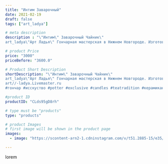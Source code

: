 ```yaml
---
title: "Интим Заварочный"
date: 2021-02-19
draft: false
tags: ["art_ladya"]

# meta description
description : "\"Интим\" Заварочный Чайник\" 
art_ladya\"Арт Ладья\" Гончарная мастерская в Нижнем Новгороде. Изготовление керамики и мастер//-классы по обучению. https://vk.c"

# product Price
price: "3000"
priceBefore: "3600.0"

# Product Short Description
shortDescription: "\"Интим\" Заварочный Чайник\" 
art_ladya\"Арт Ладья\" Гончарная мастерская в Нижнем Новгороде. Изготовление керамики и мастер//-классы по обучению. https://vk.com/art_ladya art_ladya@mail.ru 
art//-ladya.Livemaster.ru
#гончар #исскуство #potter #exclusive #candles #teatradition #керамиканазаказ #handmade #керамика #гончарнаяпосуда #эксклюзивнаякерамика #painter #tea #decor #ceramicar #nntoday #claygoods #restaurant #earthenware #ceramic #design #магия #японскийчайник #ceramicart #teapot #заварочныйчайник #clay #авторскаякерамика #кюсу"

#product ID
productID: "CLds95gD8rh"

# type must be "products"
type: "products"

# product Images
# first image will be shown in the product page
images:
  - image: "https://scontent-arn2-1.cdninstagram.com/v/t51.2885-15/e35/150611246_933505887392599_6695834958136450199_n.jpg?se=7&tp=1&_nc_ht=scontent-arn2-1.cdninstagram.com&_nc_cat=107&_nc_ohc=viy1RL9MYkIAX9x1T2W&ccb=7-4&oh=99b77125ca28bd94cb1cdba0d1896467&oe=60857B73&_nc_sid=86f79a&ig_cache_key=MjUxMjM2MTkzNDgxODM2NDEyOQ%3D%3D.2-ccb7-4"

---
```

lorem

